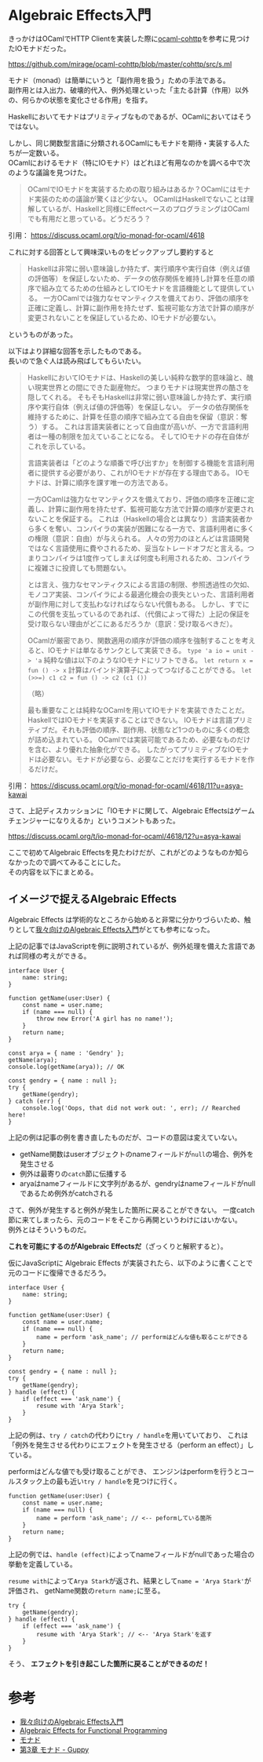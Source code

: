 # Algebraic Effects入門

きっかけはOCamlでHTTP Clientを実装した際に[ocaml-cohttp](https://github.com/mirage/ocaml-cohttp)を参考に見つけたIOモナドだった。

https://github.com/mirage/ocaml-cohttp/blob/master/cohttp/src/s.ml

モナド（monad）は簡単にいうと「副作用を扱う」ための手法である。  
副作用とは入出力、破壊的代入、例外処理といった「主たる計算（作用）以外の、何らかの状態を変化させる作用」を指す。

Haskellにおいてモナドはプリミティブなものであるが、OCamlにおいてはそうではない。

しかし、同じ関数型言語に分類されるOCamlにもモナドを期待・実装する人たちが一定数いる。  
OCamlにおけるモナド（特にIOモナド）はどれほど有用なのかを調べる中で次のような議論を見つけた。

> OCamlでIOモナドを実装するための取り組みはあるか？OCamlにはモナド実装のための議論が驚くほど少ない。
> OCamlはHaskellでないことは理解しているが、Haskellと同様にEffectベースのプログラミングはOCamlでも有用だと思っている。どうだろう？

引用： https://discuss.ocaml.org/t/io-monad-for-ocaml/4618

これに対する回答として興味深いものをピックアップし要約すると

> Haskellは非常に弱い意味論しか持たず、実行順序や実行自体（例えば値の評価等）を保証しないため、データの依存関係を維持し計算を任意の順序で組み立てるための仕組みとしてIOモナドを言語機能として提供している。
> 一方OCamlでは強力なセマンティクスを備えており、評価の順序を正確に定義し、計算に副作用を持たせず、監視可能な方法で計算の順序が変更されないことを保証しているため、IOモナドが必要ない。

というものがあった。

以下はより詳細な回答を示したものである。  
長いので急ぐ人は読み飛ばしてもらいたい。

> HaskellにおいてIOモナドは、Haskellの美しい純粋な数学的意味論と、醜い現実世界との間にできた副産物だ。
> つまりモナドは現実世界の酷さを隠してくれる。
> そもそもHaskellは非常に弱い意味論しか持たず、実行順序や実行自体（例えば値の評価等）を保証しない。
> データの依存関係を維持するために、計算を任意の順序で組み立てる自由を保留（意訳：奪う）する。
> これは言語実装者にとって自由度が高いが、一方で言語利用者は一種の制限を加えていることになる。
> そしてIOモナドの存在自体がこれを示している。
>
> 言語実装者は「どのような順番で呼び出すか」を制御する機能を言語利用者に提供する必要があり、これがIOモナドが存在する理由である。
> IOモナドは、計算に順序を課す唯一の方法である。
>
> 一方OCamlは強力なセマンティクスを備えており、評価の順序を正確に定義し、計算に副作用を持たせず、監視可能な方法で計算の順序が変更されないことを保証する。
> これは（Haskellの場合とは異なり）言語実装者から多くを奪い、コンパイラの実装が困難になる一方で、言語利用者に多くの権限（意訳：自由）が与えられる。
> 人々の労力のほとんどは言語開発ではなく言語使用に費やされるため、妥当なトレードオフだと言える。つまりコンパイラは1度作ってしまえば何度も利用されるため、コンパイラに複雑さに投資しても問題ない。
>
> とは言え、強力なセマンティクスによる言語の制限、参照透過性の欠如、モノコア実装、コンパイラによる最適化機会の喪失といった、言語利用者が副作用に対して支払わなければならない代償もある。
> しかし、すでにこの代償を支払っているのであれば、（代償によって得た）上記の保証を受け取らない理由がどこにあるだろうか（意訳：受け取るべきだ）。
>
> OCamlが厳密であり、関数適用の順序が評価の順序を強制することを考えると、IOモナドは単なるサンクとして実装できる。
> `type 'a io = unit -> 'a`
> 純粋な値は以下のようなIOモナドにリフトできる。
>  `let return x = fun () -> x`
> 計算はバインド演算子によってつなげることができる。
> `let (>>=) c1 c2 = fun () -> c2 (c1 ())`
>
> （略）
>
> 最も重要なことは純粋なOCamlを用いてIOモナドを実装できたことだ。
> HaskellではIOモナドを実装することはできない。
> IOモナドは言語プリミティブだ。それも評価の順序、副作用、状態など1つのものに多くの概念が詰め込まれている。
> OCamlでは実装可能であるため、必要なものだけを含む、より優れた抽象化ができる。
> したがってプリミティブなIOモナドは必要ない。モナドが必要なら、必要なことだけを実行するモナドを作るだけだ。

引用： https://discuss.ocaml.org/t/io-monad-for-ocaml/4618/11?u=asya-kawai

さて、上記ディスカッションに「IOモナドに関して、Algebraic Effectsはゲームチェンジャーになりえるか」というコメントもあった。

https://discuss.ocaml.org/t/io-monad-for-ocaml/4618/12?u=asya-kawai

ここで初めてAlgebraic Effectsを見たわけだが、これがどのようなものか知らなかったので調べてみることにした。  
その内容を以下にまとめる。

## イメージで捉えるAlgebraic Effects

Algebraic Effects は学術的なところから始めると非常に分かりづらいため、触りとして[我々向けのAlgebraic Effects入門](https://overreacted.io/ja/Algebraic-Effects-for-the-rest-of-us/)がとても参考になった。

上記の記事ではJavaScriptを例に説明されているが、例外処理を備えた言語であれば同様の考えができる。

```
interface User { 
    name: string;
}

function getName(user:User) {
    const name = user.name;
    if (name === null) {
        throw new Error('A girl has no name!');
    }
    return name;
}

const arya = { name : 'Gendry' };
getName(arya);
console.log(getName(arya)); // OK

const gendry = { name : null };
try {
    getName(gendry);
} catch (err) {
    console.log('Oops, that did not work out: ', err); // Rearched here!
}
```

上記の例は記事の例を書き直したものだが、コードの意図は変えていない。

* getName関数はuserオブジェクトのnameフィールドが`null`の場合、例外を発生させる
* 例外は最寄りの`catch`節に伝播する
* aryaはnameフィールドに文字列があるが、gendryはnameフィールドがnullであるため例外がcatchされる

さて、例外が発生すると例外が発生した箇所に戻ることができない。
一度catch節に来てしまったら、元のコードをそこから再開というわけにはいかない。  
例外とはそういうものだ。

**これを可能にするのがAlgebraic Effectsだ**（ざっくりと解釈すると）。

仮にJavaScriptに Algebraic Effects が実装されたら、以下のように書くことで元のコードに復帰できるだろう。

```
interface User { 
    name: string;
}

function getName(user:User) {
    const name = user.name;
    if (name === null) {
        name = perform 'ask_name'; // performはどんな値も取ることができる
    }
    return name;
}

const gendry = { name : null };
try {
    getName(gendry);
} handle (effect) {
    if (effect === 'ask_name') {
        resume with 'Arya Stark';
    }
}
```

上記の例は、`try / catch`の代わりに`try / handle`を用いていており、
これは「例外を発生させる代わりにエフェクトを発生させる（perform an effect）」している。

performはどんな値でも受け取ることができ、
エンジンはperformを行うとコールスタック上の最も近い`try / handle`を見つけに行く。

```
function getName(user:User) {
    const name = user.name;
    if (name === null) {
        name = perform 'ask_name'; // <-- peformしている箇所
    }
    return name;
}
```

上記の例では、`handle (effect)`によってnameフィールドがnullであった場合の挙動を定義している。

`resume with`によって`Arya Stark`が返され、結果として`name = 'Arya Stark'`が評価され、
getName関数の`return name;`に至る。

```
try {
    getName(gendry);
} handle (effect) {
    if (effect === 'ask_name') {
        resume with 'Arya Stark'; // <-- 'Arya Stark'を返す
    }
}
```

そう、 **エフェクトを引き起こした箇所に戻ることができるのだ！**

<!--## JavaScriptにおけるAlgebraic Effectsの考察-->

# 参考

* [我々向けのAlgebraic Effects入門](https://overreacted.io/ja/Algebraic-Effects-for-the-rest-of-us/)
* [Algebraic Effects for Functional Programming](https://www.microsoft.com/en-us/research/wp-content/uploads/2016/08/algeff-tr-2016-v2.pdf)
* [モナド](https://en.wikipedia.org/wiki/Monad_(functional_programming))
* [第3章 モナド - Guppy](http://guppy.eng.kagawa-u.ac.jp/2007/HaskellKyoto/Text/Chapter3.pdf)
